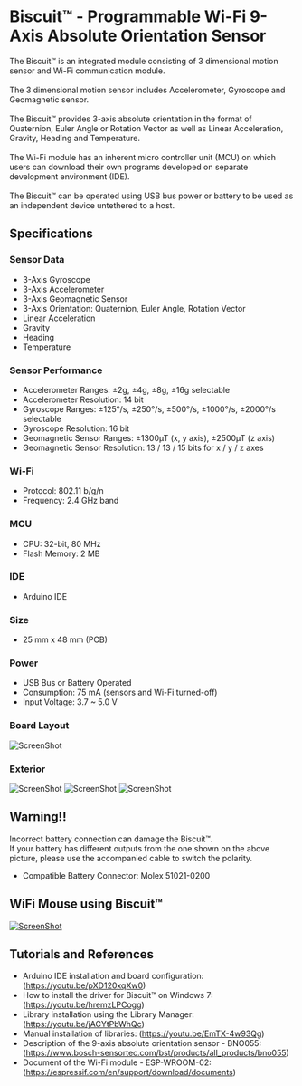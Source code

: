 # Biscuit™ - Programmable Wi-Fi 9-Axis Absolute Orientation Sensor
The Biscuit™ is an integrated module consisting of 3 dimensional motion sensor and Wi-Fi communication module.</br></br>
The 3 dimensional motion sensor includes Accelerometer, Gyroscope and Geomagnetic sensor. </br></br>
The Biscuit™ provides 3-axis absolute orientation in the format of Quaternion, Euler Angle or Rotation Vector as well as Linear Acceleration, Gravity, Heading and Temperature.</br></br>
The Wi-Fi module has an inherent micro controller unit (MCU) on which users can download their own programs developed on separate development environment (IDE).</br></br>
The Biscuit™ can be operated using USB bus power or battery to be used as an independent device untethered to a host.</br>


## Specifications
### Sensor Data
* 3-Axis Gyroscope
* 3-Axis Accelerometer
* 3-Axis Geomagnetic Sensor
* 3-Axis Orientation: Quaternion, Euler Angle, Rotation Vector
* Linear Acceleration
* Gravity
* Heading
* Temperature

### Sensor Performance
* Accelerometer Ranges: ±2g, ±4g, ±8g, ±16g selectable
* Accelerometer Resolution: 14 bit
* Gyroscope Ranges: ±125°/s, ±250°/s, ±500°/s, ±1000°/s, ±2000°/s selectable
* Gyroscope Resolution: 16 bit
* Geomagnetic Sensor Ranges: ±1300µT (x, y axis), ±2500µT (z axis)
* Geomagnetic Sensor Resolution: 13 / 13 / 15 bits for x / y / z axes

### Wi-Fi
* Protocol: 802.11 b/g/n
* Frequency: 2.4 GHz band

### MCU
* CPU: 32-bit, 80 MHz
* Flash Memory: 2 MB

### IDE
* Arduino IDE

### Size
* 25 mm x 48 mm (PCB)

### Power
* USB Bus or Battery Operated
* Consumption: 75 mA (sensors and Wi-Fi turned-off)
* Input Voltage: 3.7 ~ 5.0 V

### Board Layout
![ScreenShot](../Images/Layout.PNG)

### Exterior
![ScreenShot](../Images/Biscuit.jpg)
![ScreenShot](../Images/Biscuit_Battery.jpg)
![ScreenShot](../Images/Battery_connection_en.PNG)
## Warning!!
Incorrect battery connection can damage the Biscuit™.</br>
If your battery has different outputs from the one shown on the above picture, please use the accompanied cable to switch the polarity.
* Compatible Battery Connector: Molex 51021-0200

## WiFi Mouse using Biscuit™
[![ScreenShot](../Images/WiFiMouse.jpg)](https://youtu.be/9OJVtcraoXA)



## Tutorials and References
* Arduino IDE installation and board configuration: (https://youtu.be/pXD120xqXw0)
* How to install the driver for Biscuit™ on Windows 7: (https://youtu.be/hremzLPCogg)
* Library installation using the Library Manager: (https://youtu.be/jACYtPbWhQc) 
* Manual installation of libraries: (https://youtu.be/EmTX-4w93Qg)
* Description of the 9-axis absolute orientation sensor - BNO055: (https://www.bosch-sensortec.com/bst/products/all_products/bno055)
* Document of the Wi-Fi module - ESP-WROOM-02: (https://espressif.com/en/support/download/documents)


